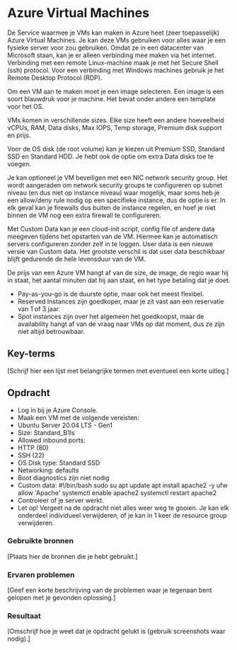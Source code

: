 # Azure Virtual Machines
De Service waarmee je VMs kan maken in Azure heet (zeer toepasselijk) Azure Virtual Machines. Je kan deze VMs gebruiken voor alles waar je een fysieke server voor zou gebruiken. Omdat ze in een datacenter van Microsoft staan, kan je er alleen verbinding mee maken via het internet. Verbinding met een remote Linux-machine maak je met het Secure Shell (ssh) protocol. Voor een verbinding met Windows machines gebruik je het Remote Desktop Protocol (RDP).

Om een VM aan te maken moet je een image selecteren. Een image is een soort blauwdruk voor je machine. Het bevat onder andere een template voor het OS.

VMs komen in verschillende sizes. Elke size heeft een andere hoeveelheid vCPUs, RAM, Data disks, Max IOPS, Temp storage, Premium disk support en prijs.

Voor de OS disk (de root volume) kan je kiezen uit Premium SSD, Standard SSD en Standard HDD. Je hebt ook de optie om extra Data disks toe te voegen.

Je kan optioneel je VM beveiligen met een NIC network security group. Het wordt aangeraden om network security groups te configureren op subnet niveau (en dus niet op instance niveau) waar mogelijk, maar soms heb je een allow/deny rule nodig op een specifieke instance, dus de optie is er. In elk geval kan je firewalls dus buiten de instance regelen, en hoef je niet binnen de VM nog een extra firewall te configureren.

Met Custom Data kan je een cloud-init script, config file of andere data meegeven tijdens het opstarten van de VM. Hiermee kan je automatisch servers configureren zonder zelf in te loggen.
User data is een nieuwe versie van Custom data. Het grootste verschil is dat user data beschikbaar blijft gedurende de hele levensduur van de VM.

De prijs van een Azure VM hangt af van de size, de image, de regio waar hij in staat, het aantal minuten dat hij aan staat, en het type betaling dat je doet.
-	Pay-as-you-go is de duurste optie, maar ook het meest flexibel.
-	Reserved Instances zijn goedkoper, maar je zit vast aan een reservatie van 1 of 3 jaar.
-	Spot instances zijn over het algemeen het goedkoopst, maar de availability hangt af van de vraag naar VMs op dat moment, dus ze zijn niet altijd betrouwbaar.


## Key-terms
[Schrijf hier een lijst met belangrijke termen met eventueel een korte uitleg.]

## Opdracht
-	Log in bij je Azure Console.
-	Maak een VM met de volgende vereisten:
-	Ubuntu Server 20.04 LTS - Gen1
-	Size: Standard_B1ls
-	Allowed inbound ports:
-	HTTP (80)
-	SSH (22)
-	OS Disk type: Standard SSD
-	Networking: defaults
-	Boot diagnostics zijn niet nodig
-	Custom data: 
	#!/bin/bash
sudo su
apt update
apt install apache2 -y
ufw allow 'Apache'
systemctl enable apache2
systemctl restart apache2
-	Controleer of je server werkt.
-	Let op! Vergeet na de opdracht niet alles weer weg te gooien. Je kan elk onderdeel individueel verwijderen, of je kan in 1 keer de resource group verwijderen.

### Gebruikte bronnen
[Plaats hier de bronnen die je hebt gebruikt.]

### Ervaren problemen
[Geef een korte beschrijving van de problemen waar je tegenaan bent gelopen met je gevonden oplossing.]

### Resultaat
[Omschrijf hoe je weet dat je opdracht gelukt is (gebruik screenshots waar nodig).]
